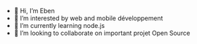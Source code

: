 - 👋 Hi, I’m Eben
- 👀 I’m interested by web and mobile développement
- 🌱 I’m currently learning node.js
- 💞️ I’m looking to collaborate on important projet Open Source
  

<!---
Emrys404/Emrys404 is a ✨ special ✨ repository because its `README.md` (this file) appears on your GitHub profile.
You can click the Preview link to take a look at your changes.
--->
